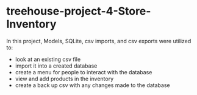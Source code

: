 # treehouse-project-4-Store-Inventory
In this project, Models, SQLite, csv imports, and csv exports were utilized to:

- look at an existing csv file
- import it into a created database
- create a menu for people to interact with the database
- view and add products in the inventory
- create a back up csv with any changes made to the database
